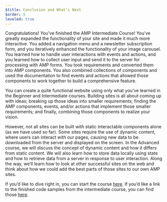 ```yaml
---
$title: Conclusion and What’s Next
$order: 5
leveled: true
---
```


Congratulations! You’ve finished the AMP Intermediate Course! You’ve greatly expanded the functionality of your site and made it much more interactive. You added a navigation menu and a newsletter subscription form, and you iteratively enhanced the functionality of your image carousel. You learned how to handle user interactions with events and actions, and you learned how to collect user input and send it to the server for processing with AMP forms. You took requirements and converted them into AMP components. You also combined collections of components and used the documentation to find events and actions that allowed those components to work together to build a comprehensive feature.

You can create a quite functional website using only what you've learned in the Beginner and Intermediate courses. Building sites is all about coming up with ideas; breaking up those ideas into smaller requirements; finding the AMP components, events, and/or actions that implement those smaller requirements; and finally, combining those components to realize your vision.

However, not all sites can be built with static interactable components alone (as we have used so far). Some sites require the use of dynamic content, where users can interact with our pages, causing new data to be downloaded from the server and displayed on the screen. In the Advanced course, we will discuss the concept of dynamic content and how it differs from static content. We will also learn how to store data locally using state and how to retrieve data from a server in response to user interaction. Along the way, we’ll learn how to look at other successful sites on the web and think about how we could add the best parts of those sites to our own AMP sites.

If you’d like to dive right in, you can start the course [here](../../../documentation/courses/advanced-course/index.md). If you’d like a link to the finished code samples from the intermediate course, you can find those [here](https://glitch.com/~enshrined-eyebrow).
